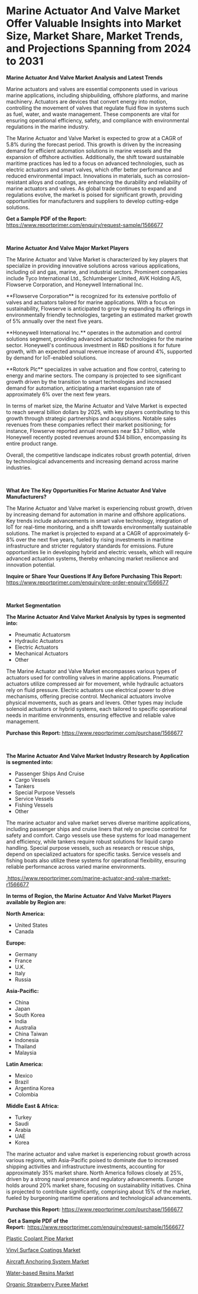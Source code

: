 <p><h1>Marine Actuator And Valve Market Offer Valuable Insights into Market Size, Market Share, Market Trends, and Projections Spanning from 2024 to 2031</h1></p><p><strong>Marine Actuator And Valve Market Analysis and Latest Trends</strong></p>
<p><p>Marine actuators and valves are essential components used in various marine applications, including shipbuilding, offshore platforms, and marine machinery. Actuators are devices that convert energy into motion, controlling the movement of valves that regulate fluid flow in systems such as fuel, water, and waste management. These components are vital for ensuring operational efficiency, safety, and compliance with environmental regulations in the marine industry.</p><p>The Marine Actuator and Valve Market is expected to grow at a CAGR of 5.8% during the forecast period. This growth is driven by the increasing demand for efficient automation solutions in marine vessels and the expansion of offshore activities. Additionally, the shift toward sustainable maritime practices has led to a focus on advanced technologies, such as electric actuators and smart valves, which offer better performance and reduced environmental impact. Innovations in materials, such as corrosion-resistant alloys and coatings, are enhancing the durability and reliability of marine actuators and valves. As global trade continues to expand and regulations evolve, the market is poised for significant growth, providing opportunities for manufacturers and suppliers to develop cutting-edge solutions.</p></p>
<p><strong>Get a Sample PDF of the Report:&nbsp;</strong> <a href="https://www.reportprimer.com/enquiry/request-sample/1566677">https://www.reportprimer.com/enquiry/request-sample/1566677</a></p>
<p>&nbsp;</p>
<p><strong>Marine Actuator And Valve Major Market Players</strong></p>
<p><p>The Marine Actuator and Valve Market is characterized by key players that specialize in providing innovative solutions across various applications, including oil and gas, marine, and industrial sectors. Prominent companies include Tyco International Ltd., Schlumberger Limited, AVK Holding A/S, Flowserve Corporation, and Honeywell International Inc.</p><p>**Flowserve Corporation** is recognized for its extensive portfolio of valves and actuators tailored for marine applications. With a focus on sustainability, Flowserve is anticipated to grow by expanding its offerings in environmentally friendly technologies, targeting an estimated market growth of 5% annually over the next five years.</p><p>**Honeywell International Inc.** operates in the automation and control solutions segment, providing advanced actuator technologies for the marine sector. Honeywell's continuous investment in R&D positions it for future growth, with an expected annual revenue increase of around 4%, supported by demand for IoT-enabled solutions.</p><p>**Rotork Plc** specializes in valve actuation and flow control, catering to energy and marine sectors. The company is projected to see significant growth driven by the transition to smart technologies and increased demand for automation, anticipating a market expansion rate of approximately 6% over the next few years.</p><p>In terms of market size, the Marine Actuator and Valve Market is expected to reach several billion dollars by 2025, with key players contributing to this growth through strategic partnerships and acquisitions. Notable sales revenues from these companies reflect their market positioning; for instance, Flowserve reported annual revenues near $3.7 billion, while Honeywell recently posted revenues around $34 billion, encompassing its entire product range.</p><p>Overall, the competitive landscape indicates robust growth potential, driven by technological advancements and increasing demand across marine industries.</p></p>
<p>&nbsp;</p>
<p><strong>What Are The Key Opportunities For Marine Actuator And Valve Manufacturers?</strong></p>
<p><p>The Marine Actuator and Valve market is experiencing robust growth, driven by increasing demand for automation in marine and offshore applications. Key trends include advancements in smart valve technology, integration of IoT for real-time monitoring, and a shift towards environmentally sustainable solutions. The market is projected to expand at a CAGR of approximately 6-8% over the next five years, fueled by rising investments in maritime infrastructure and stricter regulatory standards for emissions. Future opportunities lie in developing hybrid and electric vessels, which will require advanced actuation systems, thereby enhancing market resilience and innovation potential.</p></p>
<p><strong>Inquire or Share Your Questions If Any Before Purchasing This Report:</strong> <a href="https://www.reportprimer.com/enquiry/pre-order-enquiry/1566677">https://www.reportprimer.com/enquiry/pre-order-enquiry/1566677</a></p>
<p>&nbsp;</p>
<p><strong>Market Segmentation</strong></p>
<p><strong>The Marine Actuator And Valve Market Analysis by types is segmented into:</strong></p>
<p><ul><li>Pneumatic Actuatorsm</li><li>Hydraulic Actuators</li><li>Electric Actuators</li><li>Mechanical Actuators</li><li>Other</li></ul></p>
<p><p>The Marine Actuator and Valve Market encompasses various types of actuators used for controlling valves in marine applications. Pneumatic actuators utilize compressed air for movement, while hydraulic actuators rely on fluid pressure. Electric actuators use electrical power to drive mechanisms, offering precise control. Mechanical actuators involve physical movements, such as gears and levers. Other types may include solenoid actuators or hybrid systems, each tailored to specific operational needs in maritime environments, ensuring effective and reliable valve management.</p></p>
<p><strong>Purchase this Report:&nbsp;</strong><a href="https://www.reportprimer.com/purchase/1566677">https://www.reportprimer.com/purchase/1566677</a></p>
<p>&nbsp;</p>
<p><strong>The Marine Actuator And Valve Market Industry Research by Application is segmented into:</strong></p>
<p><ul><li>Passenger Ships And Cruise</li><li>Cargo Vessels</li><li>Tankers</li><li>Special Purpose Vessels</li><li>Service Vessels</li><li>Fishing Vessels</li><li>Other</li></ul></p>
<p><p>The marine actuator and valve market serves diverse maritime applications, including passenger ships and cruise liners that rely on precise control for safety and comfort. Cargo vessels use these systems for load management and efficiency, while tankers require robust solutions for liquid cargo handling. Special purpose vessels, such as research or rescue ships, depend on specialized actuators for specific tasks. Service vessels and fishing boats also utilize these systems for operational flexibility, ensuring reliable performance across varied marine environments.</p></p>
<p><a href="https://www.reportprimer.com/marine-actuator-and-valve-market-r1566677">&nbsp;https://www.reportprimer.com/marine-actuator-and-valve-market-r1566677</a></p>
<p><strong>In terms of Region, the Marine Actuator And Valve Market Players available by Region are:</strong></p>
<p>
    <p> <strong> North America: </strong>
        <ul>
            <li>United States</li>
            <li>Canada</li>
        </ul>
        </p> 
    <p> <strong> Europe: </strong>
        <ul>
            <li>Germany</li>
            <li>France</li>
            <li>U.K.</li>
            <li>Italy</li>
            <li>Russia</li>
        </ul>
        </p> 
    <p> <strong> Asia-Pacific: </strong>
        <ul>
            <li>China</li>
            <li>Japan</li>
            <li>South Korea</li>
            <li>India</li>
            <li>Australia</li>
            <li>China Taiwan</li>
            <li>Indonesia</li>
            <li>Thailand</li>
            <li>Malaysia</li>
        </ul>
        </p> 
    <p> <strong> Latin America: </strong>
        <ul>
            <li>Mexico</li>
            <li>Brazil</li>
            <li>Argentina Korea</li>
            <li>Colombia</li>
        </ul>
        </p> 
    <p> <strong> Middle East & Africa: </strong>
        <ul>
            <li>Turkey</li>
            <li>Saudi</li>
            <li>Arabia</li>
            <li>UAE</li>
            <li>Korea</li>
        </ul>
    </p>
    </p>
<p><p>The marine actuator and valve market is experiencing robust growth across various regions, with Asia-Pacific poised to dominate due to increased shipping activities and infrastructure investments, accounting for approximately 35% market share. North America follows closely at 25%, driven by a strong naval presence and regulatory advancements. Europe holds around 20% market share, focusing on sustainability initiatives. China is projected to contribute significantly, comprising about 15% of the market, fueled by burgeoning maritime operations and technological advancements.</p></p>
<p><strong>Purchase this Report: </strong><a href="https://www.reportprimer.com/purchase/1566677">https://www.reportprimer.com/purchase/1566677</a></p>
<p>&nbsp;<strong>Get a Sample PDF of the Report:&nbsp;&nbsp;</strong><a href="https://www.reportprimer.com/enquiry/request-sample/1566677">https://www.reportprimer.com/enquiry/request-sample/1566677</a></p>
<p><strong></strong></p>
<p><p><a href="https://www.linkedin.com/pulse/plastic-coolant-pipe-market-global-share-ranking-overall-sales-zuife">Plastic Coolant Pipe Market</a></p><p><a href="https://medium.com/@katheleentco/strategic-roadmap-global-vinyl-surface-coatings-market-insights-and-opportunities-2024-2031-1930069dd6ee?postPublishedType=repub">Vinyl Surface Coatings Market</a></p><p><a href="https://issuu.com/reportprime-2/docs/aircraft-anchoring-system-market-si_dcd3b498f16a10">Aircraft Anchoring System Market</a></p><p><a href="https://medium.com/@katheleentco/global-water-based-resins-market-size-share-analysis-by-product-type-by-application-by-region-9efa328a3afa?postPublishedType=repub">Water-based Resins Market</a></p><p><a href="https://www.linkedin.com/pulse/market-insights-global-organic-strawberry-puree-forecast-qx4de">Organic Strawberry Puree Market</a></p></p>
